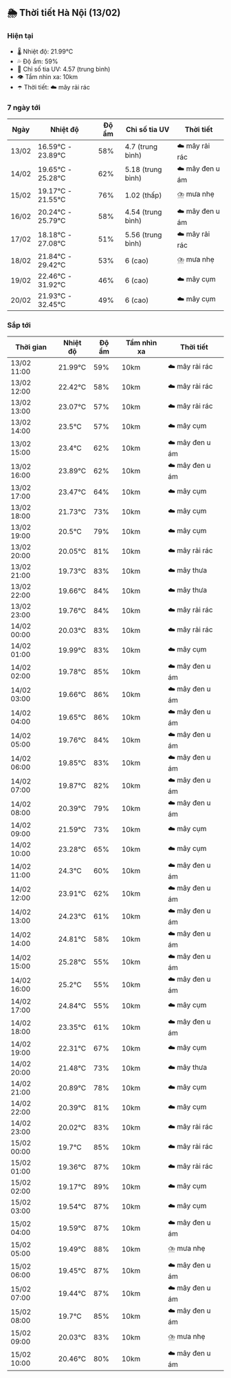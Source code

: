 ## 🌦️ Thời tiết Hà Nội (13/02)

### Hiện tại

- 🌡️ Nhiệt độ: 21.99℃
- 💦 Độ ẩm: 59%
- 🌟 Chỉ số tia UV: 4.57 (trung bình)
- 👁️ Tầm nhìn xa: 10km
- ☂️ Thời tiết: ☁️ mây rải rác

### 7 ngày tới

| Ngày | Nhiệt độ | Độ ẩm | Chỉ số tia UV | Thời tiết |
| --- | --- | --- | --- | --- |
| 13/02 | 16.59℃ - 23.89℃ | 58% | 4.7 (trung bình) | ☁️ mây rải rác |
| 14/02 | 19.65℃ - 25.28℃ | 62% | 5.18 (trung bình) | ☁️ mây đen u ám |
| 15/02 | 19.17℃ - 21.55℃ | 76% | 1.02 (thấp) | ⛈️ mưa nhẹ |
| 16/02 | 20.24℃ - 25.79℃ | 58% | 4.54 (trung bình) | ☁️ mây đen u ám |
| 17/02 | 18.18℃ - 27.08℃ | 51% | 5.56 (trung bình) | ☁️ mây rải rác |
| 18/02 | 21.84℃ - 29.42℃ | 53% | 6 (cao) | ⛈️ mưa nhẹ |
| 19/02 | 22.46℃ - 31.92℃ | 46% | 6 (cao) | ☁️ mây cụm |
| 20/02 | 21.93℃ - 32.45℃ | 49% | 6 (cao) | ☁️ mây cụm |

### Sắp tới

| Thời gian | Nhiệt độ | Độ ẩm | Tầm nhìn xa | Thời tiết |
| --- | --- | --- | --- | --- |
| 13/02 11:00 | 21.99℃ | 59% | 10km | ☁️ mây rải rác |
| 13/02 12:00 | 22.42℃ | 58% | 10km | ☁️ mây rải rác |
| 13/02 13:00 | 23.07℃ | 57% | 10km | ☁️ mây rải rác |
| 13/02 14:00 | 23.5℃ | 57% | 10km | ☁️ mây cụm |
| 13/02 15:00 | 23.4℃ | 62% | 10km | ☁️ mây đen u ám |
| 13/02 16:00 | 23.89℃ | 62% | 10km | ☁️ mây đen u ám |
| 13/02 17:00 | 23.47℃ | 64% | 10km | ☁️ mây cụm |
| 13/02 18:00 | 21.73℃ | 73% | 10km | ☁️ mây cụm |
| 13/02 19:00 | 20.5℃ | 79% | 10km | ☁️ mây cụm |
| 13/02 20:00 | 20.05℃ | 81% | 10km | ☁️ mây rải rác |
| 13/02 21:00 | 19.73℃ | 83% | 10km | ☁️ mây thưa |
| 13/02 22:00 | 19.66℃ | 84% | 10km | ☁️ mây thưa |
| 13/02 23:00 | 19.76℃ | 84% | 10km | ☁️ mây rải rác |
| 14/02 00:00 | 20.03℃ | 83% | 10km | ☁️ mây rải rác |
| 14/02 01:00 | 19.99℃ | 83% | 10km | ☁️ mây cụm |
| 14/02 02:00 | 19.78℃ | 85% | 10km | ☁️ mây đen u ám |
| 14/02 03:00 | 19.66℃ | 86% | 10km | ☁️ mây đen u ám |
| 14/02 04:00 | 19.65℃ | 86% | 10km | ☁️ mây đen u ám |
| 14/02 05:00 | 19.76℃ | 84% | 10km | ☁️ mây đen u ám |
| 14/02 06:00 | 19.85℃ | 83% | 10km | ☁️ mây đen u ám |
| 14/02 07:00 | 19.87℃ | 82% | 10km | ☁️ mây đen u ám |
| 14/02 08:00 | 20.39℃ | 79% | 10km | ☁️ mây đen u ám |
| 14/02 09:00 | 21.59℃ | 73% | 10km | ☁️ mây cụm |
| 14/02 10:00 | 23.28℃ | 65% | 10km | ☁️ mây cụm |
| 14/02 11:00 | 24.3℃ | 60% | 10km | ☁️ mây đen u ám |
| 14/02 12:00 | 23.91℃ | 62% | 10km | ☁️ mây đen u ám |
| 14/02 13:00 | 24.23℃ | 61% | 10km | ☁️ mây đen u ám |
| 14/02 14:00 | 24.81℃ | 58% | 10km | ☁️ mây đen u ám |
| 14/02 15:00 | 25.28℃ | 55% | 10km | ☁️ mây đen u ám |
| 14/02 16:00 | 25.2℃ | 55% | 10km | ☁️ mây đen u ám |
| 14/02 17:00 | 24.84℃ | 55% | 10km | ☁️ mây cụm |
| 14/02 18:00 | 23.35℃ | 61% | 10km | ☁️ mây đen u ám |
| 14/02 19:00 | 22.31℃ | 67% | 10km | ☁️ mây cụm |
| 14/02 20:00 | 21.48℃ | 73% | 10km | ☁️ mây thưa |
| 14/02 21:00 | 20.89℃ | 78% | 10km | ☁️ mây cụm |
| 14/02 22:00 | 20.39℃ | 81% | 10km | ☁️ mây cụm |
| 14/02 23:00 | 20.02℃ | 83% | 10km | ☁️ mây rải rác |
| 15/02 00:00 | 19.7℃ | 85% | 10km | ☁️ mây rải rác |
| 15/02 01:00 | 19.36℃ | 87% | 10km | ☁️ mây rải rác |
| 15/02 02:00 | 19.17℃ | 89% | 10km | ☁️ mây cụm |
| 15/02 03:00 | 19.54℃ | 87% | 10km | ☁️ mây cụm |
| 15/02 04:00 | 19.59℃ | 87% | 10km | ☁️ mây đen u ám |
| 15/02 05:00 | 19.49℃ | 88% | 10km | ⛈️ mưa nhẹ |
| 15/02 06:00 | 19.45℃ | 87% | 10km | ☁️ mây đen u ám |
| 15/02 07:00 | 19.44℃ | 87% | 10km | ☁️ mây đen u ám |
| 15/02 08:00 | 19.7℃ | 85% | 10km | ☁️ mây đen u ám |
| 15/02 09:00 | 20.03℃ | 83% | 10km | ⛈️ mưa nhẹ |
| 15/02 10:00 | 20.46℃ | 80% | 10km | ☁️ mây đen u ám |

